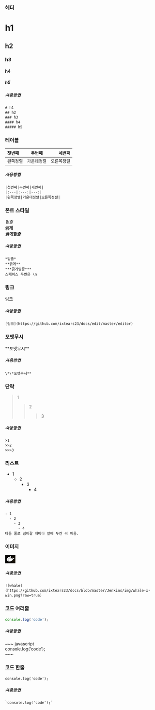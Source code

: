 

### 헤더
# h1
## h2
### h3
#### h4
##### h5

##### 사용방법
~~~
# h1
## h2
### h3
#### h4
##### h5
~~~

### 테이블
|첫번째|두번째|세번째|
|:---|:---:|---:|
|왼쪽정렬|가운데정렬|오른쪽정렬|
##### 사용방법
~~~
|첫번째|두번째|세번째|
|:---|:---:|---:|
|왼쪽정렬|가운데정렬|오른쪽정렬|
~~~

### 폰트 스타일
*밑줄*  
**굵게**  
***굵게밑줄***  
##### 사용방법
~~~
*밑줄*  
**굵게**  
***굵게밑줄***
스페이스 두번은 \n
~~~

### 링크
[링크](https://github.com/ixtears23/docs/edit/master/editor)  
##### 사용방법
~~~
[링크](https://github.com/ixtears23/docs/edit/master/editor)
~~~

### 포맷무시
\*\*포맷무시**
##### 사용방법
~~~
\*\*포맷무시**
~~~

### 단락
>1
>>2
>>>3
##### 사용방법
~~~
>1
>>2
>>>3
~~~

### 리스트
- 1
  - 2
    - 3
      - 4
##### 사용방법
~~~
- 1
  - 2
    - 3
      - 4
다음 줄로 넘어갈 때마다 앞에 두칸 씩 띄움.
~~~

### 이미지
![whale](https://github.com/ixtears23/docs/blob/master/Jenkins/img/whale-x-win.png?raw=true)
##### 사용방법
~~~
![whale](https://github.com/ixtears23/docs/blob/master/Jenkins/img/whale-x-win.png?raw=true)
~~~

### 코드 여러줄
~~~javascript
console.log('code');
~~~
##### 사용방법
\~\~\~
javascript  
console.log('code');  
\~\~\~

### 코드 한줄
`console.log('code');`  
##### 사용방법
~~~
`console.log('code');`
~~~

